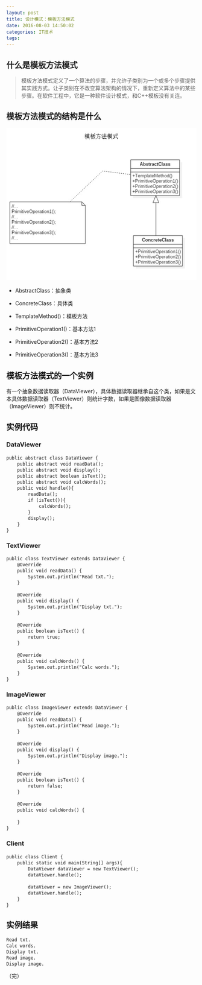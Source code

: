 ```yaml
---
layout: post
title: 设计模式：模板方法模式
date: 2016-08-03 14:50:02
categories: IT技术
tags:
---
```


## 什么是模板方法模式

> 模板方法模式定义了一个算法的步骤，并允许子类别为一个或多个步骤提供其实践方式。让子类别在不改变算法架构的情况下，重新定义算法中的某些步骤。在软件工程中，它是一种软件设计模式，和C++模板没有关连。

## 模板方法模式的结构是什么

![](/assets/20160803/template.jpg)

- AbstractClass：抽象类

- ConcreteClass：具体类

- TemplateMethod()：模板方法

- PrimitiveOperation1()：基本方法1

- PrimitiveOperation2()：基本方法2

- PrimitiveOperation3()：基本方法3

## 模板方法模式的一个实例

有一个抽象数据读取器（DataViewer），具体数据读取器继承自这个类，如果是文本具体数据读取器（TextViewer）则统计字数，如果是图像数据读取器（ImageViewer）则不统计。

## 实例代码

### DataViewer

```
public abstract class DataViewer {
    public abstract void readData();
    public abstract void display();
    public abstract boolean isText();
    public abstract void calcWords();
    public void handle(){
        readData();
        if (isText()){
            calcWords();
        }
        display();
    }
}
```

### TextViewer

```
public class TextViewer extends DataViewer {
    @Override
    public void readData() {
        System.out.println("Read txt.");
    }

    @Override
    public void display() {
        System.out.println("Display txt.");
    }

    @Override
    public boolean isText() {
        return true;
    }

    @Override
    public void calcWords() {
        System.out.println("Calc words.");
    }
}
```

### ImageViewer

```
public class ImageViewer extends DataViewer {
    @Override
    public void readData() {
        System.out.println("Read image.");
    }

    @Override
    public void display() {
        System.out.println("Display image.");
    }

    @Override
    public boolean isText() {
        return false;
    }

    @Override
    public void calcWords() {

    }
}
```

### Client

```
public class Client {
    public static void main(String[] args){
        DataViewer dataViewer = new TextViewer();
        dataViewer.handle();

        dataViewer = new ImageViewer();
        dataViewer.handle();
    }
}
```

## 实例结果

```
Read txt.
Calc words.
Display txt.
Read image.
Display image.
```

（完）
